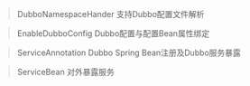 
> DubboNamespaceHander 支持Dubbo配置文件解析

> EnableDubboConfig Dubbo配置与配置Bean属性绑定

> ServiceAnnotation Dubbo Spring Bean注册及Dubbo服务暴露

> ServiceBean 对外暴露服务



